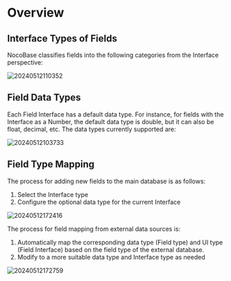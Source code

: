 # Overview

## Interface Types of Fields

NocoBase classifies fields into the following categories from the Interface perspective:

![20240512110352](https://static-docs.nocobase.com/20240512110352.png)

## Field Data Types

Each Field Interface has a default data type. For instance, for fields with the Interface as a Number, the default data type is double, but it can also be float, decimal, etc. The data types currently supported are:

![20240512103733](https://static-docs.nocobase.com/20240512103733.png)

## Field Type Mapping

The process for adding new fields to the main database is as follows:

1. Select the Interface type
2. Configure the optional data type for the current Interface

![20240512172416](https://static-docs.nocobase.com/20240512172416.png)

The process for field mapping from external data sources is:

1. Automatically map the corresponding data type (Field type) and UI type (Field Interface) based on the field type of the external database.
2. Modify to a more suitable data type and Interface type as needed

![20240512172759](https://static-docs.nocobase.com/20240512172759.png)
